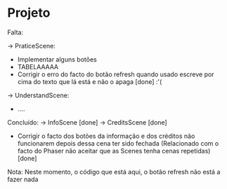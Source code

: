 # Projeto
Falta:

-> PraticeScene:
* Implementar alguns botões
* TABELAAAAA 
* Corrigir o erro do facto do botão refresh quando usado escreve por cima do texto que lá está e não o apaga [done] :'( 


-> UnderstandScene:
* .... 






Concluído: 
-> InfoScene [done]
-> CreditsScene [done]
 * Corrigir o facto dos botões da informação e dos créditos não funcionarem depois dessa cena ter sido fechada (Relacionado com o facto do Phaser não aceitar que as Scenes tenha cenas repetidas) [done] 


Nota: Neste momento, o código que está aqui, o botão refresh não está a fazer nada
